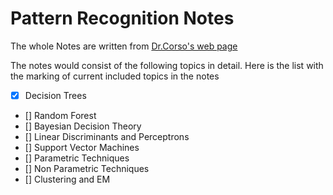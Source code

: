 # Pattern Recognition Notes

The whole Notes are written from [Dr.Corso's web page](http://http://www.cse.buffalo.edu/~jcorso/t/2013S_555/)

The notes would consist of the following topics in detail. Here is the list with the marking of current
included topics in the notes

- [x] Decision Trees
- [] Random Forest
- [] Bayesian Decision Theory
- [] Linear Discriminants and Perceptrons
- [] Support Vector Machines
- [] Parametric Techniques
- [] Non Parametric Techniques
- [] Clustering and EM


